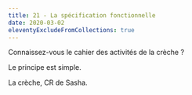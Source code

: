 ```yaml
---
title: 21 - La spécification fonctionnelle
date: 2020-03-02
eleventyExcludeFromCollections: true
---
```


Connaissez-vous le cahier des activités de la crèche ?

Le principe est simple.

La crèche, CR de Sasha.